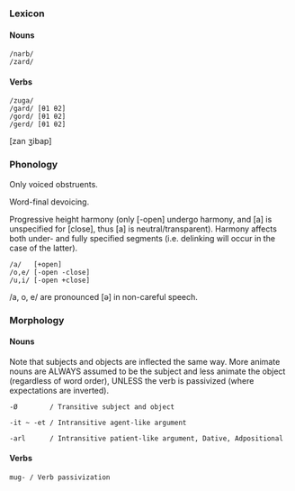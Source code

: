 ### Lexicon

#### Nouns
```
/narb/
/zard/
```

#### Verbs
```
/zuga/
/gard/ [θ1 θ2]
/gord/ [θ1 θ2]
/gerd/ [θ1 θ2]
```

\[zan ʒibap]

### Phonology

Only voiced obstruents.

Word-final devoicing.

Progressive height harmony (only \[-open] undergo harmony, and \[a] is unspecified for \[close], thus \[a] is neutral/transparent). Harmony affects both under- and fully specified segments (i.e. delinking will occur in the case of the latter).
```
/a/   [+open]
/o,e/ [-open -close]
/u,i/ [-open +close]
```

/a, o, e/ are pronounced \[ə] in non-careful speech.

### Morphology

#### Nouns

Note that subjects and objects are inflected the same way. More animate nouns are ALWAYS assumed to be the subject and less animate the object (regardless of word order), UNLESS the verb is passivized (where expectations are inverted).

```
-Ø        / Transitive subject and object

-it ~ -et / Intransitive agent-like argument

-arl      / Intransitive patient-like argument, Dative, Adpositional
```

#### Verbs

```
mug- / Verb passivization
```
